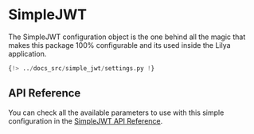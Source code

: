 # SimpleJWT

The SimpleJWT configuration object is the one behind all the magic that makes this package 100%
configurable and its used inside the Lilya application.

```python
{!> ../docs_src/simple_jwt/settings.py !}
```

## API Reference

You can check all the available parameters to use with this simple configuration in the
[SimpleJWT API Reference](./references/simple-jwt.md).
